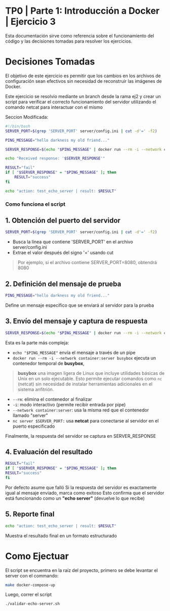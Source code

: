 # TP0 | Parte 1: Introducción a Docker | Ejercicio 3

Esta documentación sirve como referencia sobre el funcionamiento del código y las decisiones tomadas para resolver los ejercicios.

# Decisiones Tomadas

El objetivo de este ejercicio es permitir que los cambios en los archivos de configuración sean efectivos sin necesidad de reconstruir las imágenes de Docker.

Este ejercicio se resolvio mediante un branch desde la rama ej2 y crear un script para verificar el correcto funcionamiento del servidor utilizando el comando netcat para interactuar con el mismo

Seccion Modificada:

```bash
#!/bin/bash
SERVER_PORT=$(grep 'SERVER_PORT' server/config.ini | cut -d'=' -f2)

PING_MESSAGE="hello darkness my old friend..."

SERVER_RESPONSE=$(echo "$PING_MESSAGE" | docker run --rm -i --network container:server busybox nc server $SERVER_PORT)

echo "Received response: '$SERVER_RESPONSE'"

RESULT="fail"
if [ "$SERVER_RESPONSE" = "$PING_MESSAGE" ]; then
    RESULT="success"
fi

echo "action: test_echo_server | result: $RESULT"
```

### Como funciona el script

## 1. Obtención del puerto del servidor

```bash
SERVER_PORT=$(grep 'SERVER_PORT' server/config.ini | cut -d'=' -f2)
```

- Busca la línea que contiene 'SERVER_PORT' en el archivo server/config.ini
- Extrae el valor después del signo '=' usando cut

> Por ejemplo, si el archivo contiene SERVER_PORT=8080, obtendrá 8080

## 2. Definición del mensaje de prueba
```bash
PING_MESSAGE="hello darkness my old friend..."
```

Define un mensaje específico que se enviará al servidor para la prueba

## 3. Envío del mensaje y captura de respuesta
   ```bash
   SERVER_RESPONSE=$(echo "$PING_MESSAGE" | docker run --rm -i --network container:server busybox nc server $SERVER_PORT)
   ```
   Esta es la parte más compleja:

- `echo "$PING_MESSAGE"` envía el mensaje a través de un pipe
- `docker run --rm -i --network container:server busybox` ejecuta un contenedor temporal de **busybox**, 

> **busybox** una imagen ligera de Linux que incluye utilidades básicas de Unix en un solo ejecutable. Esto permite ejecutar comandos como `nc` (netcat) sin necesidad de instalar herramientas adicionales en el sistema anfitrión.

- `--rm`: elimina el contenedor al finalizar
- `-i`: modo interactivo (permite recibir entrada por pipe)
- `--network container:server`: usa la misma red que el contenedor llamado "server"
- `nc server $SERVER_PORT:` usa **netcat** para conectarse al servidor en el puerto especificado

Finalmente, la respuesta del servidor se captura en SERVER_RESPONSE

## 4. Evaluación del resultado
   ```bash
   RESULT="fail"
   if [ "$SERVER_RESPONSE" = "$PING_MESSAGE" ]; then
   RESULT="success"
   fi
   ```

Por defecto asume que falló
Si la respuesta del servidor es exactamente igual al mensaje enviado, marca como exitoso
Esto confirma que el servidor está funcionando como un __"echo server"__ (devuelve lo que recibe)

## 5. Reporte final
   ```bash
   echo "action: test_echo_server | result: $RESULT"
   ```

Muestra el resultado final en un formato estructurado

# Como Ejectuar

El script se encuentra en la raíz del proyecto, primero se debe levantar el server con el commando:

```bash
make docker-compose-up
```

Luego, correr el script

```bash
./validar-echo-server.sh
```

